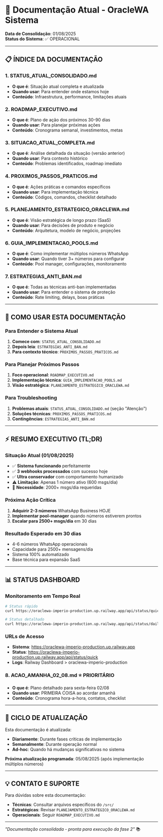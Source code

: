 # 📁 Documentação Atual - OracleWA Sistema

**Data de Consolidação**: 01/08/2025  
**Status do Sistema**: ✅ OPERACIONAL  

---

## 📋 **ÍNDICE DA DOCUMENTAÇÃO**

### **1. STATUS_ATUAL_CONSOLIDADO.md**
- **O que é**: Situação atual completa e atualizada
- **Quando usar**: Para entender onde estamos hoje
- **Conteúdo**: Infraestrutura, performance, limitações atuais

### **2. ROADMAP_EXECUTIVO.md** 
- **O que é**: Plano de ação dos próximos 30-90 dias
- **Quando usar**: Para planejar próximas ações
- **Conteúdo**: Cronograma semanal, investimentos, metas

### **3. SITUACAO_ATUAL_COMPLETA.md**
- **O que é**: Análise detalhada da situação (versão anterior)
- **Quando usar**: Para contexto histórico
- **Conteúdo**: Problemas identificados, roadmap imediato

### **4. PROXIMOS_PASSOS_PRATICOS.md**
- **O que é**: Ações práticas e comandos específicos
- **Quando usar**: Para implementação técnica
- **Conteúdo**: Códigos, comandos, checklist detalhado

### **5. PLANEJAMENTO_ESTRATEGICO_ORACLEWA.md**
- **O que é**: Visão estratégica de longo prazo (SaaS)
- **Quando usar**: Para decisões de produto e negócio
- **Conteúdo**: Arquitetura, modelo de negócio, projeções

### **6. GUIA_IMPLEMENTACAO_POOLS.md**
- **O que é**: Como implementar múltiplos números WhatsApp
- **Quando usar**: Quando tiver 3+ números para configurar
- **Conteúdo**: Pool manager, configurações, monitoramento

### **7. ESTRATEGIAS_ANTI_BAN.md**
- **O que é**: Todas as técnicas anti-ban implementadas
- **Quando usar**: Para entender o sistema de proteção
- **Conteúdo**: Rate limiting, delays, boas práticas

---

## 🎯 **COMO USAR ESTA DOCUMENTAÇÃO**

### **Para Entender o Sistema Atual**
1. **Comece com**: `STATUS_ATUAL_CONSOLIDADO.md`
2. **Depois leia**: `ESTRATEGIAS_ANTI_BAN.md`
3. **Para contexto técnico**: `PROXIMOS_PASSOS_PRATICOS.md`

### **Para Planejar Próximos Passos**
1. **Foco operacional**: `ROADMAP_EXECUTIVO.md` 
2. **Implementação técnica**: `GUIA_IMPLEMENTACAO_POOLS.md`
3. **Visão estratégica**: `PLANEJAMENTO_ESTRATEGICO_ORACLEWA.md`

### **Para Troubleshooting**
1. **Problemas atuais**: `STATUS_ATUAL_CONSOLIDADO.md` (seção "Atenção")
2. **Soluções técnicas**: `PROXIMOS_PASSOS_PRATICOS.md`
3. **Contingências**: `ESTRATEGIAS_ANTI_BAN.md`

---

## ⚡ **RESUMO EXECUTIVO (TL;DR)**

### **Situação Atual (01/08/2025)**
- ✅ **Sistema funcionando** perfeitamente
- ✅ **3 webhooks processados** com sucesso hoje
- ✅ **Ultra conservador** com comportamento humanizado
- ⚠️ **Limitação**: Apenas 1 número ativo (600 msgs/dia)
- 🎯 **Necessidade**: 2000+ msgs/dia requeridas

### **Próxima Ação Crítica**
1. **Adquirir 2-3 números** WhatsApp Business HOJE
2. **Implementar pool-manager** quando números estiverem prontos  
3. **Escalar para 2500+ msgs/dia** em 30 dias

### **Resultado Esperado em 30 dias**
- 4-6 números WhatsApp operacionais
- Capacidade para 2500+ mensagens/dia
- Sistema 100% automatizado
- Base técnica para expansão SaaS

---

## 📊 **STATUS DASHBOARD**

### **Monitoramento em Tempo Real**
```bash
# Status rápido
curl https://oraclewa-imperio-production.up.railway.app/api/status/quick

# Status detalhado  
curl https://oraclewa-imperio-production.up.railway.app/api/status/daily
```

### **URLs de Acesso**
- **Sistema**: https://oraclewa-imperio-production.up.railway.app
- **Status**: https://oraclewa-imperio-production.up.railway.app/api/status/quick
- **Logs**: Railway Dashboard > oraclewa-imperio-production

### **8. ACAO_AMANHA_02_08.md** ⭐ **PRIORITÁRIO**
- **O que é**: Plano detalhado para sexta-feira 02/08
- **Quando usar**: PRIMEIRA COISA ao acordar amanhã
- **Conteúdo**: Cronograma hora-a-hora, contatos, checklist

---

## 🔄 **CICLO DE ATUALIZAÇÃO**

Esta documentação é atualizada:
- **Diariamente**: Durante fases críticas de implementação
- **Semanalmente**: Durante operação normal
- **Ad-hoc**: Quando há mudanças significativas no sistema

**Próxima atualização programada**: 05/08/2025 (após implementação múltiplos números)

---

## 💡 **CONTATO E SUPORTE**

Para dúvidas sobre esta documentação:
- **Técnicas**: Consultar arquivos específicos do `/src/`
- **Estratégicas**: Revisar `PLANEJAMENTO_ESTRATEGICO_ORACLEWA.md`
- **Operacionais**: Seguir `ROADMAP_EXECUTIVO.md`

---

*"Documentação consolidada - pronta para execução da fase 2"* 📚